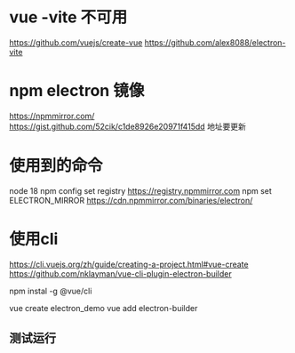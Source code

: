 # vue -vite 不可用
https://github.com/vuejs/create-vue
https://github.com/alex8088/electron-vite

# npm electron 镜像
https://npmmirror.com/
https://gist.github.com/52cik/c1de8926e20971f415dd  地址要更新


# 使用到的命令
node 18
npm config set registry https://registry.npmmirror.com
npm set ELECTRON_MIRROR https://cdn.npmmirror.com/binaries/electron/


# 使用cli 
https://cli.vuejs.org/zh/guide/creating-a-project.html#vue-create
https://github.com/nklayman/vue-cli-plugin-electron-builder

npm instal -g @vue/cli

vue create electron_demo
vue add electron-builder

## 测试运行

